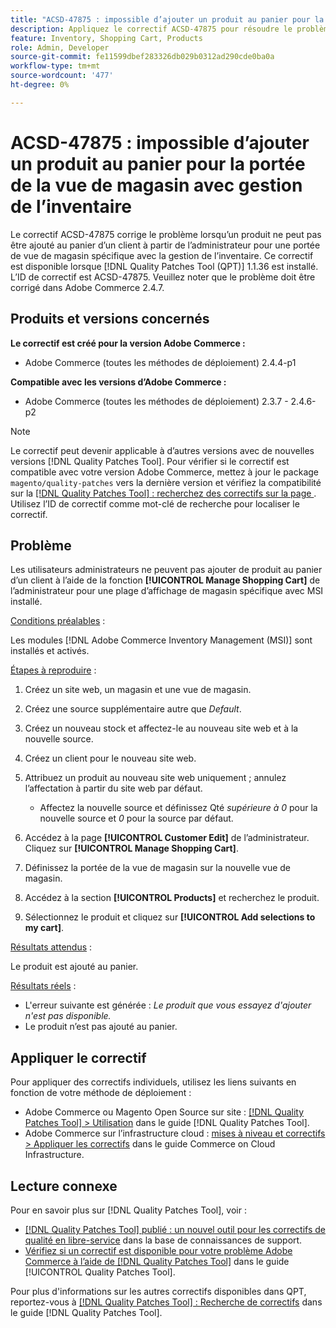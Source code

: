 ```yaml
---
title: "ACSD-47875 : impossible d’ajouter un produit au panier pour la portée de la vue de magasin avec gestion de l’inventaire"
description: Appliquez le correctif ACSD-47875 pour résoudre le problème Adobe Commerce en raison duquel un produit ne peut pas être ajouté au panier d’un client par l’administrateur pour une portée de vue de magasin spécifique avec la gestion de l’inventaire.
feature: Inventory, Shopping Cart, Products
role: Admin, Developer
source-git-commit: fe11599dbef283326db029b0312ad290cde0ba0a
workflow-type: tm+mt
source-wordcount: '477'
ht-degree: 0%

---
```


# ACSD-47875 : impossible d’ajouter un produit au panier pour la portée de la vue de magasin avec gestion de l’inventaire

Le correctif ACSD-47875 corrige le problème lorsqu’un produit ne peut pas être ajouté au panier d’un client à partir de l’administrateur pour une portée de vue de magasin spécifique avec la gestion de l’inventaire. Ce correctif est disponible lorsque [!DNL Quality Patches Tool (QPT)] 1.1.36 est installé. L’ID de correctif est ACSD-47875. Veuillez noter que le problème doit être corrigé dans Adobe Commerce 2.4.7.

## Produits et versions concernés

**Le correctif est créé pour la version Adobe Commerce :**

* Adobe Commerce (toutes les méthodes de déploiement) 2.4.4-p1

**Compatible avec les versions d’Adobe Commerce :**

* Adobe Commerce (toutes les méthodes de déploiement) 2.3.7 - 2.4.6-p2

>[!NOTE]
>
>Le correctif peut devenir applicable à d’autres versions avec de nouvelles versions [!DNL Quality Patches Tool]. Pour vérifier si le correctif est compatible avec votre version Adobe Commerce, mettez à jour le package `magento/quality-patches` vers la dernière version et vérifiez la compatibilité sur la [[!DNL Quality Patches Tool] : recherchez des correctifs sur la page ](https://experienceleague.adobe.com/tools/commerce-quality-patches/index.html). Utilisez l’ID de correctif comme mot-clé de recherche pour localiser le correctif.

## Problème

Les utilisateurs administrateurs ne peuvent pas ajouter de produit au panier d’un client à l’aide de la fonction **[!UICONTROL Manage Shopping Cart]** de l’administrateur pour une plage d’affichage de magasin spécifique avec MSI installé.

<u>Conditions préalables</u> :

Les modules [!DNL Adobe Commerce Inventory Management (MSI)] sont installés et activés.

<u>Étapes à reproduire</u> :

1. Créez un site web, un magasin et une vue de magasin.
1. Créez une source supplémentaire autre que *Default*.
1. Créez un nouveau stock et affectez-le au nouveau site web et à la nouvelle source.
1. Créez un client pour le nouveau site web.
1. Attribuez un produit au nouveau site web uniquement ; annulez l’affectation à partir du site web par défaut.

   * Affectez la nouvelle source et définissez Qté *supérieure à 0* pour la nouvelle source et *0* pour la source par défaut.

1. Accédez à la page **[!UICONTROL Customer Edit]** de l’administrateur. Cliquez sur **[!UICONTROL Manage Shopping Cart]**.
1. Définissez la portée de la vue de magasin sur la nouvelle vue de magasin.
1. Accédez à la section **[!UICONTROL Products]** et recherchez le produit.
1. Sélectionnez le produit et cliquez sur **[!UICONTROL Add selections to my cart]**.

<u>Résultats attendus</u> :

Le produit est ajouté au panier.

<u>Résultats réels</u> :

* L&#39;erreur suivante est générée : *Le produit que vous essayez d&#39;ajouter n&#39;est pas disponible.*
* Le produit n’est pas ajouté au panier.

## Appliquer le correctif

Pour appliquer des correctifs individuels, utilisez les liens suivants en fonction de votre méthode de déploiement :

* Adobe Commerce ou Magento Open Source sur site : [[!DNL Quality Patches Tool] > Utilisation](/help/tools/quality-patches-tool/usage.md) dans le guide [!DNL Quality Patches Tool].
* Adobe Commerce sur l’infrastructure cloud : [mises à niveau et correctifs > Appliquer les correctifs](https://experienceleague.adobe.com/docs/commerce-cloud-service/user-guide/develop/upgrade/apply-patches.html) dans le guide Commerce on Cloud Infrastructure.

## Lecture connexe

Pour en savoir plus sur [!DNL Quality Patches Tool], voir :

* [[!DNL Quality Patches Tool] publié : un nouvel outil pour les correctifs de qualité en libre-service](https://experienceleague.adobe.com/en/docs/commerce-knowledge-base/kb/announcements/commerce-announcements/magento-quality-patches-released-new-tool-to-self-serve-quality-patches) dans la base de connaissances de support.
* [Vérifiez si un correctif est disponible pour votre problème Adobe Commerce à l’aide de  [!DNL Quality Patches Tool]](/help/tools/quality-patches-tool/patches-available-in-qpt/check-patch-for-magento-issue-with-magento-quality-patches.md) dans le guide [!UICONTROL Quality Patches Tool].


Pour plus d&#39;informations sur les autres correctifs disponibles dans QPT, reportez-vous à [[!DNL Quality Patches Tool] : Recherche de correctifs](https://experienceleague.adobe.com/tools/commerce-quality-patches/index.html) dans le guide [!DNL Quality Patches Tool].
